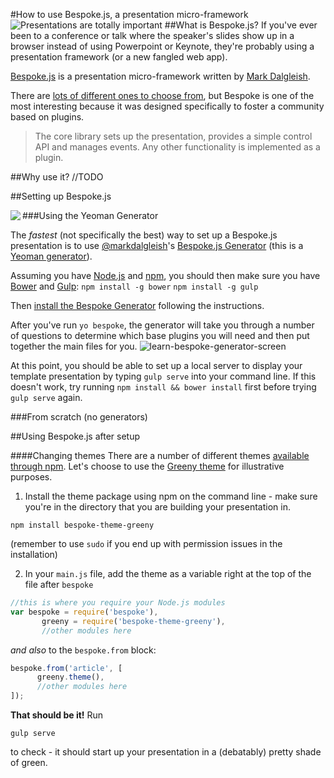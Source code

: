 #How to use Bespoke.js, a presentation micro-framework
![Presentations are totally important](http://peerates.org/sites/default/files/75450.strip_.gif)
##What is Bespoke.js?
If you've ever been to a conference or talk where the speaker's slides show up in a browser instead of using Powerpoint or Keynote, they're probably using a presentation framework (or a new fangled web app).  

  [Bespoke.js](https://github.com/markdalgleish/bespoke.js) is a presentation micro-framework written by [Mark Dalgleish](http://www.twitter.com/markdalgleish).

There are [lots of different ones to choose from](http://devzum.com/2014/11/28/10-best-javascript-and-html5-presentation-frameworks/), but Bespoke is one of the most interesting because it was designed specifically to foster a community based on plugins.

> The core library sets up the presentation, provides a simple control API and manages events. Any other functionality is implemented as a plugin.

##Why use it?
//TODO

##Setting up Bespoke.js

###Using the Yeoman Generator
<img align="left" src="https://cloud.githubusercontent.com/assets/4185328/6004739/d98d407a-aafc-11e4-9521-c82fe8e51c97.jpg">

The _fastest_ (not specifically the best) way to set up a Bespoke.js presentation is to use [@markdalgleish](https://twitter.com/markdalgleish)'s [Bespoke.js Generator](https://github.com/markdalgleish/generator-bespoke) (this is a [Yeoman generator](http://yeoman.io/)).  

Assuming you have [Node.js](http://nodejs.org/) and [npm](http://blog.npmjs.org/post/85484771375/how-to-install-npm), you should then make sure you have [Bower](http://bower.io/) and [Gulp](http://gulpjs.com/):
`npm install -g bower`
`npm install -g gulp`

Then [install the Bespoke Generator](https://github.com/markdalgleish/generator-bespoke) following the instructions.

After you've run `yo bespoke`, the generator will take you through a number of questions to determine which base plugins you will need and then put together the main files for you.
![learn-bespoke-generator-screen](https://cloud.githubusercontent.com/assets/4185328/6004729/c48bc7be-aafc-11e4-9843-ffa7b599a3be.png)

At this point, you should be able to set up a local server to display your template presentation by typing `gulp serve` into your command line. If this doesn't work, try running `npm install && bower install` first before trying `gulp serve` again.

###From scratch (no generators)

##Using Bespoke.js after setup

####Changing themes
There are a number of different themes [available through npm](https://www.npmjs.com/browse/keyword/bespoke-theme). Let's choose to use the [Greeny theme](https://www.npmjs.com/package/bespoke-theme-greeny) for illustrative purposes.

1. Install the theme package using npm on the command line - make sure you're in the directory that you are building your presentation in.
```
npm install bespoke-theme-greeny
```
(remember to use `sudo` if you end up with permission issues in the installation)

2. In your `main.js` file, add the theme as a variable right at the top of the file after `bespoke`
```javascript
//this is where you require your Node.js modules
var bespoke = require('bespoke'),
       greeny = require('bespoke-theme-greeny'),
       //other modules here
```
_and also_ to the `bespoke.from` block:
```javascript
bespoke.from('article', [
      greeny.theme(),
      //other modules here
]);
```

**That should be it!** Run
```
gulp serve
```
to check - it should start up your presentation in a (debatably) pretty shade of green.
